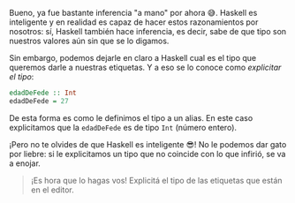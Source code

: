 Bueno, ya fue bastante inferencia "a mano" por ahora :sweat_smile:. Haskell es inteligente y en realidad es capaz de hacer estos razonamientos por nosotros: sí, Haskell también hace inferencia, es decir, sabe de que tipo son nuestros valores aún sin que se lo digamos. 

Sin embargo, podemos dejarle en claro a Haskell cual es el tipo que queremos darle a nuestras etiquetas. Y a eso se lo conoce como _explicitar el tipo_:

```haskell
edadDeFede :: Int
edadDeFede = 27
```

De esta forma es como le definimos el tipo a un alias. En este caso explicitamos que la `edadDeFede` es de tipo `Int` (número entero).

¡Pero no te olvides de que Haskell es inteligente :sunglasses:! No le podemos dar gato por liebre: si le explicitamos un tipo que no coincide con lo que infirió, se va a enojar. 

> ¡Es hora que lo hagas vos! Explicitá el tipo de las etiquetas que están en el editor. 